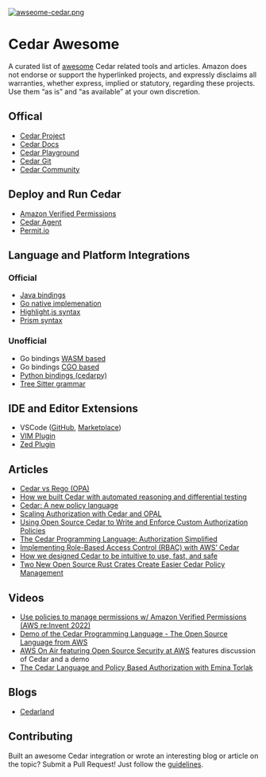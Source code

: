 [![awseome-cedar.png](https://i.postimg.cc/Kz4gVS6Y/awseome-cedar.png)](https://postimg.cc/wy8vyPTK)

# Cedar Awesome

A curated list of [awesome](https://github.com/sindresorhus/awesome) Cedar related tools and articles. Amazon does not endorse or support the hyperlinked projects, and expressly disclaims all warranties, whether express, implied or statutory, regarding these projects. Use them “as is” and “as available” at your own discretion.

## Offical

- [Cedar Project](https://www.cedarpolicy.com/en)  
- [Cedar Docs](https://docs.cedarpolicy.com/)
- [Cedar Playground](https://www.cedarpolicy.com/en/playground)
- [Cedar Git](https://github.com/cedar-policy)
- [Cedar Community](https://io.permit.io/07ATaP)

## Deploy and Run Cedar

- [Amazon Verified Permissions](https://aws.amazon.com/verified-permissions/)
- [Cedar Agent](https://github.com/permitio/cedar-agent)
- [Permit.io](https://www.permit.io/)

## Language and Platform Integrations

### Official

- [Java bindings](https://github.com/cedar-policy/cedar-java)
- [Go native implemenation](https://github.com/cedar-policy/cedar-go)
- [Highlight.js syntax](https://github.com/cedar-policy/highlightjs-cedar)
- [Prism syntax](https://github.com/cedar-policy/prism-cedar)

### Unofficial

- Go bindings [WASM based](https://github.com/Joffref/cedar)
- Go bindings [CGO based](https://github.com/iann0036/cedargo)
- [Python bindings (cedarpy)](https://github.com/k9securityio/cedar-py)
- [Tree Sitter grammar](https://github.com/chrnorm/tree-sitter-cedar)

## IDE and Editor Extensions

- VSCode ([GitHub](https://github.com/cedar-policy/vscode-cedar), [Marketplace](https://marketplace.visualstudio.com/items?itemName=cedar-policy.vscode-cedar))
- [VIM Plugin](https://github.com/Dzordzu/vim-cedar)
- [Zed Plugin](https://github.com/chrnorm/zed-cedar)

## Articles

- [Cedar vs Rego (OPA)](https://www.permit.io/blog/opa-vs-cedar)
- [How we built Cedar with automated reasoning and differential testing](https://www.amazon.science/blog/how-we-built-cedar-with-automated-reasoning-and-differential-testing)
- [Cedar: A new policy language](https://onecloudplease.com/blog/cedar-a-new-policy-language)
- [Scaling Authorization with Cedar and OPAL](https://www.permit.io/blog/scaling-authorization-with-cedar-and-opal)
- [Using Open Source Cedar to Write and Enforce Custom Authorization Policies](https://aws.amazon.com/blogs/opensource/using-open-source-cedar-to-write-and-enforce-custom-authorization-policies/)
- [The Cedar Programming Language: Authorization Simplified](https://thenewstack.io/the-cedar-programming-language-authorization-simplified/)
- [Implementing Role-Based Access Control (RBAC) with AWS’ Cedar](https://www.permit.io/blog/cedar-rbac)
- [How we designed Cedar to be intuitive to use, fast, and safe](https://aws.amazon.com/blogs/security/how-we-designed-cedar-to-be-intuitive-to-use-fast-and-safe/)
- [Two New Open Source Rust Crates Create Easier Cedar Policy Management](https://aws.amazon.com/blogs/opensource/easier-cedar-policy-management/)
  
## Videos

- [Use policies to manage permissions w/ Amazon Verified Permissions (AWS re:Invent 2022)](https://www.youtube.com/watch?v=k6pPcnLuOXY)
- [Demo of the Cedar Programming Language - The Open Source Language from AWS](https://www.youtube.com/watch?v=PzmDYyyA5xM)
- [AWS On Air featuring Open Source Security at AWS](https://www.youtube.com/watch?v=T8X7VDmJkz4) features discussion of Cedar and a demo
- [The Cedar Language and Policy Based Authorization with Emina Torlak](https://authorizationinsoftware.auth0.com/public/49/Authorization-in-Software-f9b69587/55f50479)

## Blogs

- [Cedarland](https://cedarland.blog/)

## Contributing

Built an awesome Cedar integration or wrote an interesting blog or article on the topic? Submit a Pull Request! Just follow the [guidelines](https://github.com/cedar-policy/.github/blob/main/CONTRIBUTING.md).
